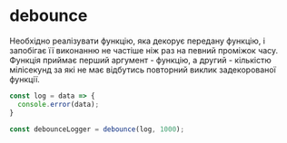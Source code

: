 # debounce

Необхідно реалізувати функцію, яка декорує передану функцію, і запобігає її виконанню не частіше ніж
раз на певний проміжок часу. Функція приймає перший аргумент - функцію, а другий - кількістю мілісекунд за
які не має відбутись повторний виклик задекорованої функції.

```js
const log = data => {
  console.error(data);
}

const debounceLogger = debounce(log, 1000);
```
